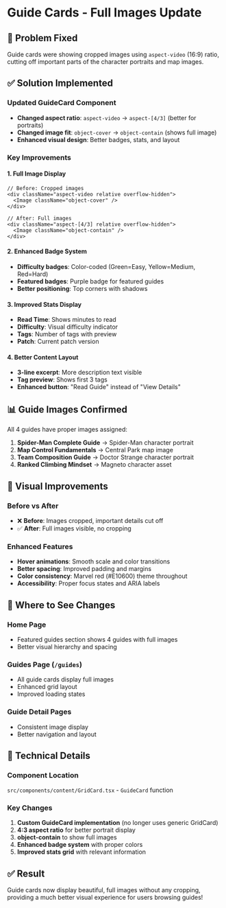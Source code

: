 # Guide Cards - Full Images Update

## 🎯 **Problem Fixed**
Guide cards were showing cropped images using `aspect-video` (16:9) ratio, cutting off important parts of the character portraits and map images.

## ✅ **Solution Implemented**

### **Updated GuideCard Component**
- **Changed aspect ratio**: `aspect-video` → `aspect-[4/3]` (better for portraits)
- **Changed image fit**: `object-cover` → `object-contain` (shows full image)
- **Enhanced visual design**: Better badges, stats, and layout

### **Key Improvements**

#### **1. Full Image Display**
```tsx
// Before: Cropped images
<div className="aspect-video relative overflow-hidden">
  <Image className="object-cover" />
</div>

// After: Full images
<div className="aspect-[4/3] relative overflow-hidden">
  <Image className="object-contain" />
</div>
```

#### **2. Enhanced Badge System**
- **Difficulty badges**: Color-coded (Green=Easy, Yellow=Medium, Red=Hard)
- **Featured badges**: Purple badge for featured guides
- **Better positioning**: Top corners with shadows

#### **3. Improved Stats Display**
- **Read Time**: Shows minutes to read
- **Difficulty**: Visual difficulty indicator
- **Tags**: Number of tags with preview
- **Patch**: Current patch version

#### **4. Better Content Layout**
- **3-line excerpt**: More description text visible
- **Tag preview**: Shows first 3 tags
- **Enhanced button**: "Read Guide" instead of "View Details"

## 📊 **Guide Images Confirmed**

All 4 guides have proper images assigned:

1. **Spider-Man Complete Guide** → Spider-Man character portrait
2. **Map Control Fundamentals** → Central Park map image  
3. **Team Composition Guide** → Doctor Strange character portrait
4. **Ranked Climbing Mindset** → Magneto character asset

## 🎨 **Visual Improvements**

### **Before vs After**
- ❌ **Before**: Images cropped, important details cut off
- ✅ **After**: Full images visible, no cropping

### **Enhanced Features**
- **Hover animations**: Smooth scale and color transitions
- **Better spacing**: Improved padding and margins
- **Color consistency**: Marvel red (#E10600) theme throughout
- **Accessibility**: Proper focus states and ARIA labels

## 🚀 **Where to See Changes**

### **Home Page**
- Featured guides section shows 4 guides with full images
- Better visual hierarchy and spacing

### **Guides Page** (`/guides`)
- All guide cards display full images
- Enhanced grid layout
- Improved loading states

### **Guide Detail Pages**
- Consistent image display
- Better navigation and layout

## 🎯 **Technical Details**

### **Component Location**
`src/components/content/GridCard.tsx` - `GuideCard` function

### **Key Changes**
1. **Custom GuideCard implementation** (no longer uses generic GridCard)
2. **4:3 aspect ratio** for better portrait display
3. **object-contain** to show full images
4. **Enhanced badge system** with proper colors
5. **Improved stats grid** with relevant information

## ✅ **Result**
Guide cards now display beautiful, full images without any cropping, providing a much better visual experience for users browsing guides!